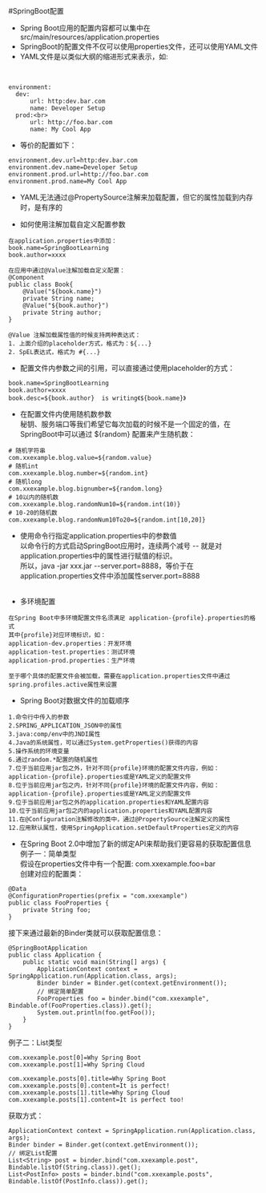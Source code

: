 #SpringBoot配置
+ Spring Boot应用的配置内容都可以集中在src/main/resources/application.properties
+ SpringBoot的配置文件不仅可以使用properties文件，还可以使用YAML文件
+ YAML文件是以类似大纲的缩进形式来表示，如:
<br>

```
environment:
  dev:
      url: http:dev.bar.com
      name: Developer Setup
  prod:<br>
      url: http://foo.bar.com
      name: My Cool App
```

+ 等价的配置如下：
```
environment.dev.url=http:dev.bar.com
environment.dev.name=Developer Setup
environment.prod.url=http://foo.bar.com
environment.prod.name=My Cool App
```
+ YAML无法通过@PropertySource注解来加载配置，但它的属性加载到内存时，是有序的

+ 如何使用注解加载自定义配置参数
```
在application.properties中添加：
book.name=SpringBootLearning
book.author=xxxx
```
```
在应用中通过@Value注解加载自定义配置：
@Component
public class Book{
    @Value("${book.name}")
    private String name;
    @Value("${book.author}")
    private String author;
}
```
```
@Value 注解加载属性值的时候支持两种表达式：
1. 上面介绍的placeholder方式，格式为：${...}
2. SpEL表达式，格式为 #{...}
```

+ 配置文件内参数之间的引用，可以直接通过使用placeholder的方式：
```
book.name=SpringBootLearning
book.author=xxxx
book.desc=${book.author}  is writing《${book.name}》
```

+ 在配置文件内使用随机数参数  
秘钥、服务端口等我们希望它每次加载的时候不是一个固定的值，在SpringBoot中可以通过 ${random} 配置来产生随机数：
```
# 随机字符串
com.xxexample.blog.value=${random.value}
# 随机int
com.xxexample.blog.number=${random.int}
# 随机long
com.xxexample.blog.bignumber=${random.long}
# 10以内的随机数
com.xxexample.blog.randomNum10=${random.int(10)}
# 10-20的随机数
com.xxexample.blog.randomNum10To20=${random.int[10,20]}
```

+ 使用命令行指定application.properties中的参数值  
以命令行的方式启动SpringBoot应用时，连续两个减号 -- 就是对application.properties中的属性进行赋值的标识。  
所以，java -jar xxx.jar --server.port=8888，等价于在application.properties文件中添加属性server.port=8888
<br><br>
  
+ 多环境配置
```
在Spring Boot中多环境配置文件名须满足 application-{profile}.properties的格式
其中{profile}对应环境标识，如：
application-dev.properties：开发环境
application-test.properties：测试环境
application-prod.properties：生产环境

至于哪个具体的配置文件会被加载，需要在application.properties文件中通过spring.profiles.active属性来设置
```

+ Spring Boot对数据文件的加载顺序
```
1.命令行中传入的参数
2.SPRING_APPLICATION_JSON中的属性
3.java:comp/env中的JNDI属性
4.Java的系统属性，可以通过System.getProperties()获得的内容
5.操作系统的环境变量
6.通过random.*配置的随机属性
7.位于当前应用jar包之外，针对不同{profile}环境的配置文件内容，例如：application-{profile}.properties或是YAML定义的配置文件
8.位于当前应用jar包之内，针对不同{profile}环境的配置文件内容，例如：application-{profile}.properties或是YAML定义的配置文件
9.位于当前应用jar包之外的application.properties和YAML配置内容
10.位于当前应用jar包之内的application.properties和YAML配置内容
11.在@Configuration注解修改的类中，通过@PropertySource注解定义的属性
12.应用默认属性，使用SpringApplication.setDefaultProperties定义的内容
```
+ 在Spring Boot 2.0中增加了新的绑定API来帮助我们更容易的获取配置信息  
例子一：简单类型  
假设在properties文件中有一个配置: com.xxexample.foo=bar  
创建对应的配置类：
```
@Data
@ConfigurationProperties(prefix = "com.xxexample")
public class FooProperties {
    private String foo;
}
```
接下来通过最新的Binder类就可以获取配置信息：
````
@SpringBootApplication
public class Application {
    public static void main(String[] args) {
        ApplicationContext context = SpringApplication.run(Application.class, args);
        Binder binder = Binder.get(context.getEnvironment());
        // 绑定简单配置
        FooProperties foo = binder.bind("com.xxexample", Bindable.of(FooProperties.class)).get();
        System.out.println(foo.getFoo());
    }
}
````
 例子二：List类型
 ```
com.xxexample.post[0]=Why Spring Boot
com.xxexample.post[1]=Why Spring Cloud

com.xxexample.posts[0].title=Why Spring Boot
com.xxexample.posts[0].content=It is perfect!
com.xxexample.posts[1].title=Why Spring Cloud
com.xxexample.posts[1].content=It is perfect too!
 ```
获取方式：
```
ApplicationContext context = SpringApplication.run(Application.class, args);
Binder binder = Binder.get(context.getEnvironment());
// 绑定List配置
List<String> post = binder.bind("com.xxexample.post", Bindable.listOf(String.class)).get();
List<PostInfo> posts = binder.bind("com.xxexample.posts", Bindable.listOf(PostInfo.class)).get();
```
